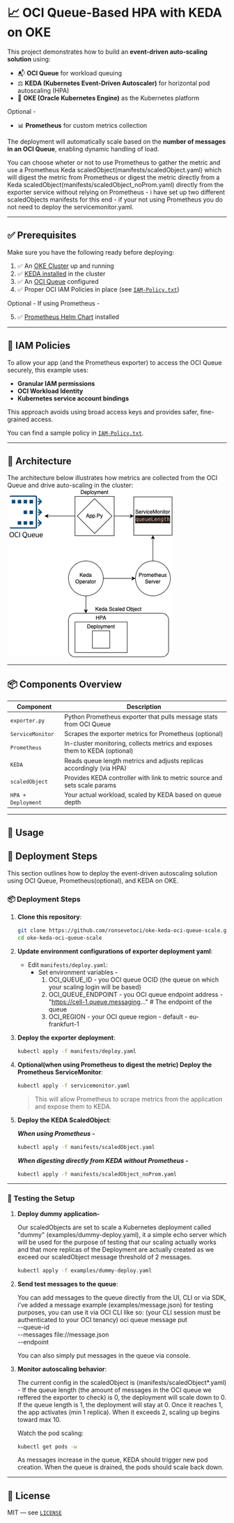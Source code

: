 # 📈 OCI Queue-Based HPA with KEDA on OKE

This project demonstrates how to build an **event-driven auto-scaling solution** using:

- 📬 **OCI Queue** for workload queuing  
- ⚖️ **KEDA (Kubernetes Event-Driven Autoscaler)** for horizontal pod autoscaling (HPA)  
- 🚀 **OKE (Oracle Kubernetes Engine)** as the Kubernetes platform

Optional - 
- 📊 **Prometheus** for custom metrics collection

The deployment will automatically scale based on the **number of messages in an OCI Queue**, enabling dynamic handling of load.

You can choose wheter or not to use Prometheus to gather the metric and use a Prometheus Keda scaledObject(manifests/scaledObject.yaml) which will digest the metric from Prometheus or digest the metric directly from a Keda scaledObject(manifests/scaledObject_noProm.yaml) directly from the exporter service without relying on Prometheus - i have set up two different scaledObjects manifests for this end - if your not using Prometheus you do not need to deploy the servicemonitor.yaml. 

---

## ✅ Prerequisites

Make sure you have the following ready before deploying:

1. ✅ An [OKE Cluster](https://docs.oracle.com/en-us/iaas/Content/ContEng/Concepts/contengoverview.htm) up and running  
2. ✅ [KEDA installed](https://keda.sh/docs/2.9/deploy/#install) in the cluster  
3. ✅ An [OCI Queue](https://docs.oracle.com/en-us/iaas/Content/queue/queue-create.htm) configured  
4. ✅ Proper OCI IAM Policies in place (see [`IAM-Policy.txt`](./IAM-Policy.txt))

Optional - If using Prometheus - 

5. ✅ [Prometheus Helm Chart](https://github.com/prometheus-community/helm-charts/tree/main/charts/prometheus) installed

---

## 🔐 IAM Policies

To allow your app (and the Prometheus exporter) to access the OCI Queue securely, this example uses:

- **Granular IAM permissions**
- **OCI Workload Identity**  
- **Kubernetes service account bindings**  

This approach avoids using broad access keys and provides safer, fine-grained access.

You can find a sample policy in [`IAM-Policy.txt`](./IAM-Policy.txt).

---

## 🧭 Architecture

The architecture below illustrates how metrics are collected from the OCI Queue and drive auto-scaling in the cluster:
![Architecture Diagram](./images/oke-oci-queue-keda.drawio.png)

---

## 📦 Components Overview

| Component            | Description                                                                 |
|----------------------|-----------------------------------------------------------------------------|
| `exporter.py`        | Python Prometheus exporter that pulls message stats from OCI Queue          |
| `ServiceMonitor`     | Scrapes the exporter metrics for Prometheus  (optional)                     |
| `Prometheus`         | In-cluster monitoring, collects metrics and exposes them to KEDA (optional) |
| `KEDA`               | Reads queue length metrics and adjusts replicas accordingly (via HPA)       |
| `scaledObject`       | Provides KEDA controller with link to metric source and sets scale params   |
| `HPA + Deployment`   | Your actual workload, scaled by KEDA based on queue depth                   |

---

## 🚀 Usage

## 🚀 Deployment Steps

This section outlines how to deploy the event-driven autoscaling solution using OCI Queue, Prometheus(optional), and KEDA on OKE.

### 📦 Deployment Steps

1. **Clone this repository**:

    ```bash
    git clone https://github.com/ronsevetoci/oke-keda-oci-queue-scale.git
    cd oke-keda-oci-queue-scale
    ```

2. **Update environment configurations of exporter deployment yaml**:

    - Edit `manifests/deploy.yaml`:
      - Set environment variables - 
        1. OCI_QUEUE_ID - you OCI queue OCID (the queue on which your scaling login will be based)
        2. OCI_QUEUE_ENDPOINT - you OCI queue endpoint address - "https://cell-1.queue.messaging..." # The endpoint of the queue
        3. OCI_REGION - your OCI queue region - default - eu-frankfurt-1
      
3. **Deploy the exporter deployment**:

    ```bash
    kubectl apply -f manifests/deploy.yaml
    ```

5. **Optional(when using Prometheus to digest the metric) Deploy the Prometheus ServiceMonitor**:

    ```bash
    kubectl apply -f servicemonitor.yaml
    ```

    > This will allow Prometheus to scrape metrics from the application and expose them to KEDA.


4. **Deploy the KEDA ScaledObject**:

    ***When using Prometheus -***
    ```bash
    kubectl apply -f manifests/scaledObject.yaml
    ```
    ***When digesting directly from KEDA without Prometheus -*** 
    ```bash
    kubectl apply -f manifests/scaledObject_noProm.yaml
    ```

---

### 🧪 Testing the Setup

1. **Deploy dummy application-**

    Our scaledObjects are set to scale a Kubernetes deployment called "dummy" (examples/dummy-deploy.yaml), it a simple echo server which will be used for the purpose of testing that our scaling actually works and that more replicas of the Deployment are actually created as we exceed our scaledObject message threshold of 2 messages.

     ```bash
    kubectl apply -f examples/dummy-deploy.yaml
    ```

2. **Send test messages to the queue**:

    You can add messages to the queue directly from the UI, CLI or via SDK, i've added a message example (examples/message.json) for testing purposes, you can use it via OCI CLI like so: (your CLI session must be authenticated to your OCI tenancy)
        oci queue message put \
    --queue-id <your-queue-ocid> \
    --messages file://message.json \
    --endpoint <your-queue-endpoint>

    You can also simply put messages in the queue via console.
   
3. **Monitor autoscaling behavior**:
    
    The current config in the scaledObject is (manifests/scaledObject*.yaml) - 
    If the queue length (the amount of messages in the OCI queue we reffered the exporter to check) is 0, the deployment will scale down to 0.
    If the queue length is 1, the deployment will stay at 0.
    Once it reaches 1, the app activates (min 1 replica).
    When it exceeds 2, scaling up begins toward max 10.

    Watch the pod scaling:

    ```bash
    kubectl get pods -w
    ```

    As messages increase in the queue, KEDA should trigger new pod creation. When the queue is drained, the pods should scale back down.

---

## 📜 License

MIT — see [`LICENSE`](./LICENSE)
